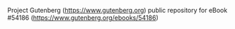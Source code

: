 Project Gutenberg (https://www.gutenberg.org) public repository for
eBook #54186 (https://www.gutenberg.org/ebooks/54186)
